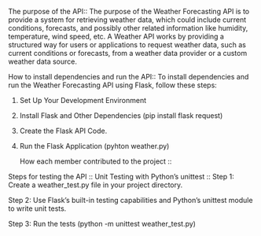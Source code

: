 The purpose of the API:: The purpose of the Weather Forecasting API is to provide a system for retrieving weather data, which could include current conditions, forecasts, and possibly other related information like humidity, temperature, wind speed, etc. A Weather API works by providing a structured way for users or applications to request weather data, such as current conditions or forecasts, from a weather data provider or a custom weather data source.

How to install dependencies and run the API:: To install dependencies and run the Weather Forecasting API using Flask, follow these steps:
1. Set Up Your Development Environment
2. Install Flask and Other Dependencies (pip install flask request)
3.  Create the Flask API Code.
4.  Run the Flask Application (pyhton weather.py)

   
    How each member contributed to the project ::



Steps for testing the API :: Unit Testing with Python’s unittest :: 
Step 1: Create a weather_test.py file in your project directory.

Step 2: Use Flask’s built-in testing capabilities and Python’s unittest module to write unit tests.

Step 3: Run the tests (python -m unittest weather_test.py)

